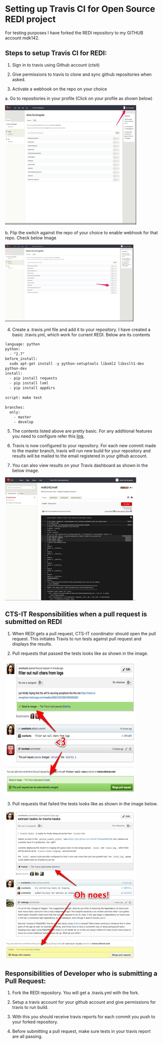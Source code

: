 # Setting up Travis CI for Open Source REDI project

For testing purposes I have forked the REDI repository to my GITHUB account mdk142.

## Steps to setup Travis CI for REDI:

1)	Sign in to travis using Github account (ctsit)


2)	Give permissions to travis to clone and sync github repositories when asked.


3)	Activate a webhook on the repo on your choice


a.	Go to repositories in your profile (Click on your profile as shown below)

![image](check_repositories_in_travis.jpg "Screenshot showing using profile in travis")


b.	 Flip the switch against the repo of your choice to enable webhook for that repo. Check below Image 

![image](enable_webhook.jpg "Screenshot showing the webhook enable switch")

4)	Create a .travis.yml file and add it to your repository. I have created a basic .travis.yml, which work for current REDI. Below are its contents

```
language: python
python:
  - "2.7"
before_install:
  sudo apt-get install -y python-setuptools libxml2 libxslt1-dev python-dev
install:
  - pip install requests
  - pip install lxml
  - pip install appdirs

script: make test

branches:
  only:
    - master
    - develop

```

5)	The contents listed above are pretty basic. For any additional features you need to configure refer this [link](http://docs.travis-ci.com/user/build-configuration/).


6)	Travis is now configured to your repository. For each new commit made to the master branch, travis will run new build for your repository and results will be mailed to 
the email registered in your github account. 


7)	You can also view results on your Travis dashboard as shown in the below image.

![image](travis_dashboard.jpg "Screenshot showing the travis dashboard")
 

## CTS-IT Responsibilities when a pull request is submitted on REDI

1)	When REDI gets a pull request, CTS-IT coordinator should open the pull request. This initiates Travis to run tests against pull request and displays the results.


2)	Pull requests that passed the tests looks like as shown in the image.

![image](pull_requests_pass.jpg "Screenshot showing the passed travis build on pull request")
 
3)	Pull requests that failed the tests looks like as shown in the image below.

![image](pull_requests_fail.jpg "Screenshot showing the passed travis build on pull reques")

## Responsibilities of Developer who is submitting a Pull Request:
1)	Fork the REDI repository. You will get a .travis.yml with the fork.


2)	Setup a travis account for your github account and give permissions for travis to run build.


3)	With this you should receive travis reports for each commit you push to your forked repository.


4)	Before submitting a pull request, make sure tests in your travis report are all passing.
